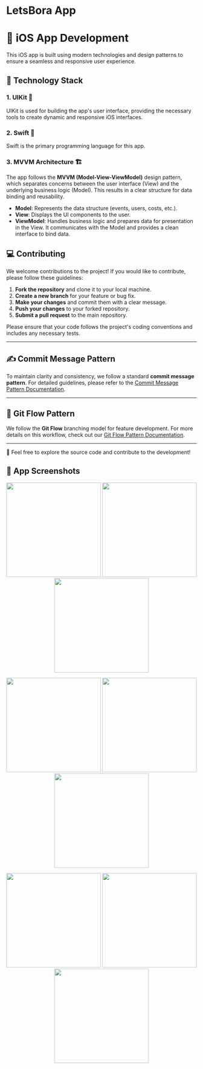 # LetsBora App

#  iOS App Development

This iOS app is built using modern technologies and design patterns to ensure a seamless and responsive user experience.

## 🚀 Technology Stack

### 1. **UIKit** 🎨
UIKit is used for building the app's user interface, providing the necessary tools to create dynamic and responsive iOS interfaces.

### 2. **Swift** 🦅
Swift is the primary programming language for this app. 

### 3. **MVVM Architecture** 🏗️
The app follows the **MVVM (Model-View-ViewModel)** design pattern, which separates concerns between the user interface (View) and the underlying business logic (Model). This results in a clear structure for data binding and reusability.

- **Model**: Represents the data structure (events, users, costs, etc.).
- **View**: Displays the UI components to the user.
- **ViewModel**: Handles business logic and prepares data for presentation in the View. It communicates with the Model and provides a clean interface to bind data.


## 💻 Contributing

We welcome contributions to the project! If you would like to contribute, please follow these guidelines:

1. **Fork the repository** and clone it to your local machine.
2. **Create a new branch** for your feature or bug fix.
3. **Make your changes** and commit them with a clear message.
4. **Push your changes** to your forked repository.
5. **Submit a pull request** to the main repository.

Please ensure that your code follows the project's coding conventions and includes any necessary tests.

---

## ✍️ Commit Message Pattern

To maintain clarity and consistency, we follow a standard **commit message pattern**. For detailed guidelines, please refer to the [Commit Message Pattern Documentation](Docs/Commit%20Message%20Pattern.md).

---

## 🔄 Git Flow Pattern

We follow the **Git Flow** branching model for feature development. For more details on this workflow, check out our [Git Flow Pattern Documentation](Git%20Flow%20Pattern.md).

---

🔧 Feel free to explore the source code and contribute to the development!

## 📱 App Screenshots
<p align="center">
  <img src="https://github.com/user-attachments/assets/2981559b-cadb-443a-ac7f-d5e947237e11" width="250" />
  <img src="https://github.com/user-attachments/assets/acbe854e-cd59-4c19-8cdb-041224af2f5b" width="250" />
  <img src="https://github.com/user-attachments/assets/24121e27-2860-417a-9560-eb48ec5e5b6a" width="250" />
</p>

<p align="center">
  <img src="https://github.com/user-attachments/assets/0870b43b-2e87-4db3-95a8-9c40b3e8227a" width="250" />
  <img src="https://github.com/user-attachments/assets/0e4fadbd-d0e4-4e79-9440-5177b8bc1e63" width="250" />
  <img src="https://github.com/user-attachments/assets/84223e64-74a0-4805-bb4f-1027f0023b1e" width="250" />
</p>

<p align="center">
  <img src="https://github.com/user-attachments/assets/e568448c-626c-4cc9-a4c3-73801f96519f" width="250" />
  <img src="https://github.com/user-attachments/assets/0959b840-e6de-4486-bbac-e57f279008ed" width="250" />
  <img src="https://github.com/user-attachments/assets/3d3c5a7a-d280-43cc-9ef4-54e92fc03a4e" width="250" />
</p>

